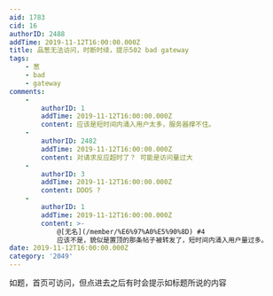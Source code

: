 ```yaml
---
aid: 1783
cid: 16
authorID: 2488
addTime: 2019-11-12T16:00:00.000Z
title: 品葱无法访问，时断时续，提示502 bad gateway
tags:
    - 葱
    - bad
    - gateway
comments:
    -
        authorID: 1
        addTime: 2019-11-12T16:00:00.000Z
        content: 应该是短时间内涌入用户太多，服务器撑不住。
    -
        authorID: 2482
        addTime: 2019-11-12T16:00:00.000Z
        content: 对请求反应超时了？ 可能是访问量过大
    -
        authorID: 3
        addTime: 2019-11-12T16:00:00.000Z
        content: DDOS ?
    -
        authorID: 1
        addTime: 2019-11-12T16:00:00.000Z
        content: >-
            @[无名](/member/%E6%97%A0%E5%90%8D) #4
            应该不是，貌似是置顶的那条帖子被转发了，短时间内涌入用户量过多。
date: 2019-11-12T16:00:00.000Z
category: '2049'
---
```


如题，首页可访问，但点进去之后有时会提示如标题所说的内容
